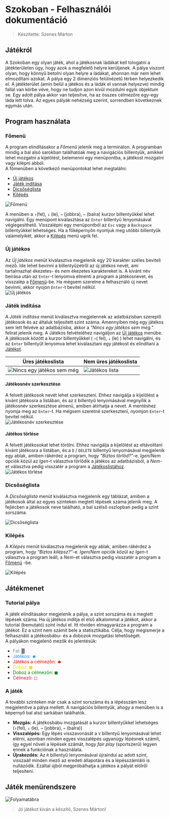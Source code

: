 # Szokoban - Felhasználói dokumentáció

> Készítette: Szenes Márton

## Játékról

A Szokoban egy olyan játék, ahol a játékosnak ládákat kell tologatni a játékterületen úgy, hogy azok a megfelelő helyre
kerüljenek. A pálya viszont olyan, hogy könnyű betolni olyan helyre a ládákat, ahonnan már nem lehet elmozdítani azokat. A
pálya egy 2 dimenziós felülnézetű térben helyezkedik el. A játékterület (amin belül a játékos és a ládák el vannak helyezve) mindig fallal van körbe véve, hogy ne tudjon azon kívül mozdulni egyik objektum se. Egy adott pálya akkor van
teljesítve, ha az összes célmezőre egy-egy láda lett tolva. Az egyes pályák nehézség szerint, sorrendben következnek egymás után.

## Program használata

### Főmenü

A program elindításakor a _Főmenü_ jelenik meg a terminálon. A programban mindig a bal alsó sarokban
találhatóak meg a navigációs billentyűk, amikkel lehet mozgatni a kijelölést, belemenni egy menüpontba, a játékost mozgatni vagy kilépni abból.  
A főmenüben a következő menüpontokat lehet megtalálni:

- [Új játékos](#új-játékos)
- [Játék indítása](#játék-indítása)
- [Dicsőséglista](#dicsőséglista)
- [Kilépés](#kilépés)

![Főmenü](./docs/mainmenu.PNG "Főmenü képernyőkép")

A menüben a `↑`(fel), `↓` (le), `→` (jobbra), `←` (balra) kurzor billentyűkkel lehet navigálni. Egy menüpont
kiválasztása az `Enter` billentyű lenyomásával véglegesíthető. Visszalépni egy menüpontból az `Esc` vagy a `Backspace`
billentyűkkel lehetséges. Ha a főképernyőn nyomjuk meg utóbbi billentyűk valamelyikét, akkor a [Kilépés](#kilépés) menü
ugrik fel.

### Új játékos

Az _Új játékos_ menüt kiválasztva megjelenik egy 20 karakter széles beviteli mező. Ide lehet bevinni a billentyűzetről
az új játékos nevét, ami tartalmazhat ékezetes- és nem ékezetes karaktereket is. A kívánt név beírása után az `Enter`-t
lenyomva elmenti a program a játékosnevet, és visszalép a [Főmenü](#főmenü)-be. Ha mégsem szeretne a felhasználó új
nevet bevinni, akkor nyojon `Enter`-t bevitel nélkül.  
![Új játékos](./docs/addnewplayer.PNG "Új játékos képernyőkép")

### Játék indítása

A _Játék indítása_ menüt kiválasztva megjelennek az adatbázisban szereplő játékosok és az általuk teljesített szint száma.
Amennyiben még egy játékos sem lett felvéve az adatbázisba, akkor a _"Nincs egy játékos sem még."_ felirat jelenik meg.
A Játékos felvételéhez navigáljon az [Új játékos](#új-játékos) menübe. A játékosok között a kurzor billentyűkkel ( `↑`(
fel), `↓` (le) ) lehet navigálni, és az `Enter` billentyűt lenyomva lehet kiválasztani egy játékost és elindítani
a [Játékot](#játékmenet).

| Üres játékoslista                                             | Nem üres játékoslista                |
|---------------------------------------------------------------|--------------------------------------|
| ![Nincs egy játékos sem még](./docs/noexistingplayer.PNG "Nincs egy játékos sem még") | ![Játékos lista](./docs/playerlist.PNG "Játékoslista") |

#### Játékosnév szerkesztése

A felvett játékosok nevét lehet szerkeszteni. Ehhez navigálja a kijelölést a kívánt játékosra a listában, és az `E`
billentyű lenyomásával megnyílik a játékosnév szerkesztése almenü, amiben átírhatja a nevet. A mentéshez nyomja meg
az `Enter`-t. Ha mégsem szeretné szerkeszteni, nyomjon `Enter`-t bevitel nélkül.  
![Játékosnév szerkesztése](./docs/editplayer.PNG "Játékosnév szerkesztése")

#### Játékos törlése

A felvett játékosokat lehet törölni. Ehhez navigálja a kijelölést az eltávolítani kívánt játékosra a listában, és
a `D` / `DELETE` billentyű lenyomásával megjelenik egy ablak, amiben rákérdez a program, hogy _"Biztos törlöd?"_-e.
_Igen_/_Nem_ opciók közül az _Igen_-t választva törlődik a játékos az adatbázisból, a _Nem_-et választva pedig visszatér
a program a [Játékoslistához](#játék-indítása).  
![Játékos törlése](./docs/deleteplayer.PNG "Játékos törlése")

### Dicsőséglista

A _Dicsőséglista_ menüt kiválasztva megjelenik egy táblázat, amiben a játékosok által az egyes szinteken megtett lépések száma jelenik meg. A fejlécben a játékosok neve található, a bal szélső oszlopban pedig a szint sorszáma.

![Dicsőséglista](./docs/ranklist.png "Dicsőséglista")

### Kilépés

A _Kilépés_ menüt kiválasztva megjelenik egy ablak, amiben rákérdez a program, hogy _"Biztos kilépsz?"_-e. _Igen_/_Nem_
opciók közül az _Igen_-t választva a program leáll, a _Nem_-et választva pedig visszatér a program a [Főmenü](#főmenü)
-be.

![Kilépés](./docs/exitmenu.PNG "Kilépési ablak")

## Játékmenet

### Tutorial pálya

A játék elindításakor megjelenik a pálya, a szint sorszáma és a megtett lépések száma. Ha új játékos
indítja el első alkalommal a játékot, akkor a tutorial (bemutató) szint indul el. Itt röviden elmagyarázza a program a játékot. Ez
a szint nem számít bele a statisztikába. Célja, hogy megismerje a felhasználó a játékosbábu- és a dobozok mozgatási lehetőségét.  
A pályákon megjelenő mezők és jelentésük:
- <span style="color: gray">Fal: █</span>
- <span style="color: dodgerblue">Játékos: ☻</span>
- <span style="color: red">Játékos a célmezőn: ☻</span>
- <span style="color: gold">Doboz: ◼</span>
- <span style="color: green">Doboz a célmezőn: ◼</span>
- <span style="color: crimson">Célmező: ◻</span>  


### A játék

A további szinteken már csak a szint sorszáma és a lépésszám lesz megjelenítve a pálya mellett. A navigációs billentyűk,
ahogy a menüben is a képernyő bal alsó sarkában találhatók.

- **Mozgás:** A játékosbábu mozgatását a kurzor billentyűkkel lehetséges (`↑`(fel), `↓` (le), `→` (jobbra), `←` (balra))
- **Visszalépés:** Egy lépés visszavonását a `V` billentyű lenyomásával lehet elérni, azonban minden egyes visszalépés
  ugyanúgy lépésnek számít, így egyel növeli a lépések számát, hogy _fair play_ (sportszerű) legyen ennek a funkciónak a
  használata.
- **Újrakezdés:** Az `R` billentyű lenyomásával újraindul az adott szint, visszaáll minden mező az eredeti állapotára és
  a lépésszámláló is nullázódik. Ezáltal újból megpróbálhatja a játékos a pályát elölről teljesíteni.

## Játék menürendszere

![Folyamatábra](./docs/menuflowchard.png "Menürendszer folyamatábra")

> Jó játékot kíván a készítő, Szenes Márton!
